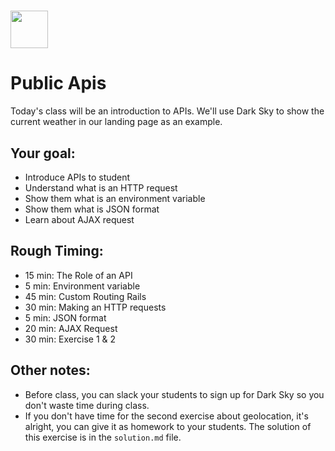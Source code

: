 # <img src="https://cloud.githubusercontent.com/assets/8397980/19818474/bd21af4c-9d04-11e6-8df6-1ed154718dce.png" height="60">

# Public Apis
Today's class will be an introduction to APIs. We'll use Dark Sky to show the current weather in our landing page as an example.

## Your goal:
* Introduce APIs to student
* Understand what is an HTTP request
* Show them what is an environment variable
* Show them what is JSON format
* Learn about AJAX request

## Rough Timing:
* 15 min: The Role of an API
* 5 min: Environment variable
* 45 min: Custom Routing Rails
* 30 min: Making an HTTP requests
* 5 min: JSON format
* 20 min: AJAX Request
* 30 min: Exercise 1 & 2


## Other notes:

* Before class, you can slack your students to sign up for Dark Sky so you don't waste time during class.
* If you don't have time for the second exercise about geolocation, it's alright, you can give it as homework to your students. The solution of this exercise is in the `solution.md` file.

